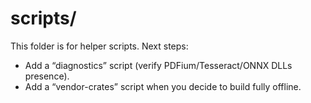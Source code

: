  # scripts/
 This folder is for helper scripts. Next steps:
 - Add a “diagnostics” script (verify PDFium/Tesseract/ONNX DLLs presence).
 - Add a “vendor-crates” script when you decide to build fully offline.
